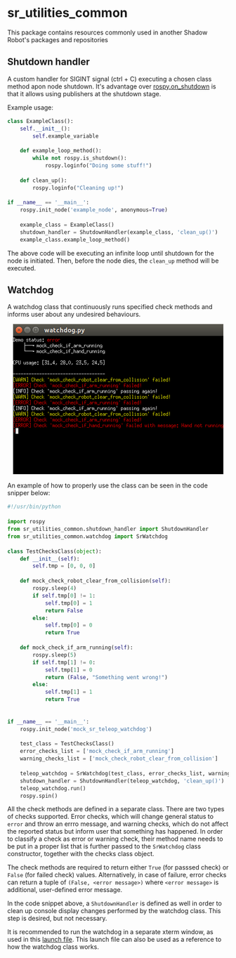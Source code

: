 # sr_utilities_common
This package contains resources commonly used in another Shadow Robot's packages and repositories

## Shutdown handler
A custom handler for SIGINT signal (ctrl + C) executing a chosen class method apon node shutdown. It's advantage over [rospy.on_shutdown](http://wiki.ros.org/rospy/Overview/Initialization%20and%20Shutdown#Registering_shutdown_hooks) is that it allows using publishers at the shutdown stage. 

Example usage:
```python
class ExampleClass():
    self.__init__():
        self.example_variable

    def example_loop_method():
        while not rospy.is_shutdown():
            rospy.loginfo("Doing some stuff!")

    def clean_up():
        rospy.loginfo("Cleaning up!")

if __name__ == '__main__':
    rospy.init_node('example_node', anonymous=True)

    example_class = ExampleClass()
    shutdown_handler = ShutdownHandler(example_class, 'clean_up()')
    example_class.example_loop_method()

```

The above code will be executing an infinite loop until shutdown for the node is initiated. Then, before the node dies, the `clean_up` method will be executed. 

## Watchdog
A watchdog class that continuously runs specified check methods and informs user about any undesired behaviours.

<p align="center">
    <img src="doc/watchdog.png">
</p>

An example of how to properly use the class can be seen in the code snipper below:
```python
#!/usr/bin/python

import rospy
from sr_utilities_common.shutdown_handler import ShutdownHandler
from sr_utilities_common.watchdog import SrWatchdog

class TestChecksClass(object):
    def __init__(self):
        self.tmp = [0, 0, 0]

    def mock_check_robot_clear_from_collision(self):
        rospy.sleep(4)
        if self.tmp[0] != 1:
            self.tmp[0] = 1
            return False
        else:
            self.tmp[0] = 0
            return True

    def mock_check_if_arm_running(self):
        rospy.sleep(5)
        if self.tmp[1] != 0:
            self.tmp[1] = 0
            return (False, "Something went wrong!")
        else:
            self.tmp[1] = 1
            return True


if __name__ == '__main__':
    rospy.init_node('mock_sr_teleop_watchdog')

    test_class = TestChecksClass()
    error_checks_list = ['mock_check_if_arm_running']
    warning_checks_list = ['mock_check_robot_clear_from_collision']

    teleop_watchdog = SrWatchdog(test_class, error_checks_list, warning_checks_list)
    shutdown_handler = ShutdownHandler(teleop_watchdog, 'clean_up()')
    teleop_watchdog.run()
    rospy.spin()
```

All the check methods are defined in a separate class. There are two types of checks supported. Error checks, which will change general status to `error` and throw an errro message, and warning checks, which do not affect the reported status but inform user that something has happened. In order to classify a check as error or warning check, their method name needs to be put in a proper list that is further passed to the `SrWatchdog` class constructor, together with the checks class object.

The check methods are required to return either `True` (for passsed check) or `False` (for failed check) values. Alternatively, in case of failure, error checks can return a tuple of `(False, <error message>)` where `<error message>` is additional, user-defined error message.

In the code snippet above, a `ShutdownHandler` is defined as well in order to clean up console display changes performed by the watchdog class. This step is desired, but not necessary.

It is recommended to run the watchdog in a separate xterm window, as used in this [launch file](./launch/mock_watchdog.launch). This launch file can also be used as a reference to how the watchdog class works.